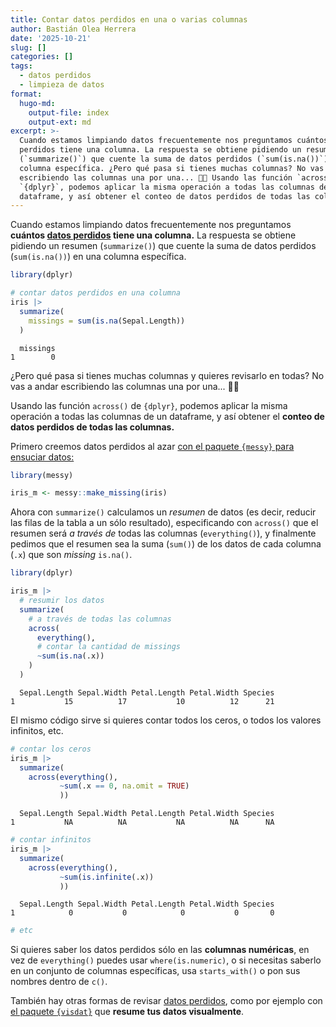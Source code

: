 ```yaml
---
title: Contar datos perdidos en una o varias columnas
author: Bastián Olea Herrera
date: '2025-10-21'
slug: []
categories: []
tags:
  - datos perdidos
  - limpieza de datos
format:
  hugo-md:
    output-file: index
    output-ext: md
excerpt: >-
  Cuando estamos limpiando datos frecuentemente nos preguntamos cuántos datos
  perdidos tiene una columna. La respuesta se obtiene pidiendo un resumen
  (`summarize()`) que cuente la suma de datos perdidos (`sum(is.na())`) en una
  columna específica. ¿Pero qué pasa si tienes muchas columnas? No vas a andar
  escribiendo las columnas una por una... 😵‍💫 Usando las función `across()` de
  `{dplyr}`, podemos aplicar la misma operación a todas las columnas de un
  dataframe, y así obtener el conteo de datos perdidos de todas las columnas.
---
```



Cuando estamos limpiando datos frecuentemente nos preguntamos **cuántos [datos perdidos](../../../tags/datos-perdidos/) tiene una columna.** La respuesta se obtiene pidiendo un resumen (`summarize()`) que cuente la suma de datos perdidos (`sum(is.na())`) en una columna específica.

``` r
library(dplyr)

# contar datos perdidos en una columna
iris |> 
  summarize(
    missings = sum(is.na(Sepal.Length))
  )
```

      missings
    1        0

¿Pero qué pasa si tienes muchas columnas y quieres revisarlo en todas? No vas a andar escribiendo las columnas una por una... 😵‍💫

Usando las función `across()` de `{dplyr}`, podemos aplicar la misma operación a todas las columnas de un dataframe, y así obtener el **conteo de datos perdidos de todas las columnas.**

Primero creemos datos perdidos al azar [con el paquete `{messy}` para ensuciar datos:](https://github.com/nrennie/messy)

``` r
library(messy)

iris_m <- messy::make_missing(iris)
```

Ahora con `summarize()` calculamos un *resumen* de datos (es decir, reducir las filas de la tabla a un sólo resultado), especificando con `across()` que el resumen será *a través de* todas las columnas (`everything()`), y finalmente pedimos que el resumen sea la suma (`sum()`) de los datos de cada columna (`.x`) que son *missing* `is.na()`.

``` r
library(dplyr)

iris_m |>
  # resumir los datos
  summarize(
    # a través de todas las columnas
    across(
      everything(),
      # contar la cantidad de missings
      ~sum(is.na(.x))
    )
  )
```

      Sepal.Length Sepal.Width Petal.Length Petal.Width Species
    1           15          17           10          12      21

El mismo código sirve si quieres contar todos los ceros, o todos los valores infinitos, etc.

``` r
# contar los ceros
iris_m |> 
  summarize(
    across(everything(),
           ~sum(.x == 0, na.omit = TRUE)
           ))
```

      Sepal.Length Sepal.Width Petal.Length Petal.Width Species
    1           NA          NA           NA          NA      NA

``` r
# contar infinitos
iris_m |> 
  summarize(
    across(everything(),
           ~sum(is.infinite(.x))
           ))
```

      Sepal.Length Sepal.Width Petal.Length Petal.Width Species
    1            0           0            0           0       0

``` r
# etc
```

Si quieres saber los datos perdidos sólo en las **columnas numéricas**, en vez de `everything()` puedes usar `where(is.numeric)`, o si necesitas saberlo en un conjunto de columnas específicas, usa `starts_with()` o pon sus nombres dentro de `c()`.

También hay otras formas de revisar [datos perdidos](../../../tags/datos-perdidos/), como por ejemplo con [el paquete `{visdat}`](../../../blog/visdat/) que **resume tus datos visualmente**.
